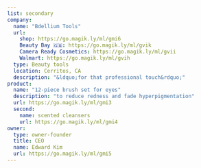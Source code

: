 ```yaml
---
list: secondary
company:
  name: "Bdellium Tools"
  url:
    shop: https://go.magik.ly/ml/gmi6
    Beauty Bay 🇬🇧: https://go.magik.ly/ml/gvik
    Camera Ready Cosmetics: https://go.magik.ly/ml/gvii
    Walmart: https://go.magik.ly/ml/gvih
  type: Beauty tools
  location: Cerritos, CA
  description: "&ldquo;for that professional touch&rdquo;"
product:
  name: "12-piece brush set for eyes"
  description: "to reduce redness and fade hyperpigmentation"
  url: https://go.magik.ly/ml/gmi3
  second:
    name: scented cleansers
    url: https://go.magik.ly/ml/gmi4
owner:
  type: owner-founder
  title: CEO
  name: Edward Kim
  url: https://go.magik.ly/ml/gmi5
---
```

